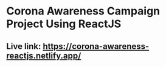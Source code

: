 # Corona Awareness Campaign Project Using ReactJS
## Live link: https://corona-awareness-reactjs.netlify.app/
